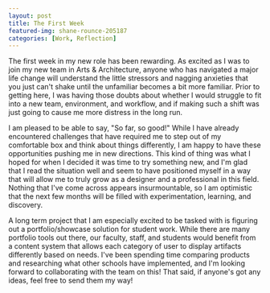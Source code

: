 ```yaml
---
layout: post
title: The First Week
featured-img: shane-rounce-205187
categories: [Work, Reflection]
---
```


The first week in my new role has been rewarding. As excited as I was to join my new team in Arts & Architecture, anyone who has navigated a major life change will understand the little stressors and nagging anxieties that you just can't shake until the unfamiliar becomes a bit more familiar. Prior to getting here, I was having those doubts about whether I would struggle to fit into a new team, environment, and workflow, and if making such a shift was just going to cause me more distress in the long run. 

I am pleased to be able to say, "So far, so good!" While I have already encountered challenges that have required me to step out of my comfortable box and think about things differently, I am happy to have these opportunities pushing me in new directions. This kind of thing was what I hoped for when I decided it was time to try something new, and I'm glad that I read the situation well and seem to have positioned myself in a way that will allow me to truly grow as a designer and a professional in this field. Nothing that I've come across appears insurmountable, so I am optimistic that the next few months will be filled with experimentation, learning, and discovery. 

A long term project that I am especially excited to be tasked with is figuring out a portfolio/showcase solution for student work. While there are many portfolio tools out there, our faculty, staff, and students would benefit from a content system that allows each category of user to display artifacts differently based on needs. I've been spending time comparing products and researching what other schools have implemented, and I'm looking forward to collaborating with the team on this! That said, if anyone's got any ideas, feel free to send them my way! 
